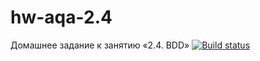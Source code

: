 # hw-aqa-2.4
Домашнее задание к занятию «2.4. BDD»
[![Build status](https://ci.appveyor.com/api/projects/status/6sf4jx457a2tdaaa?svg=true)](https://ci.appveyor.com/project/NadyK/hw-aqa-2-4)
